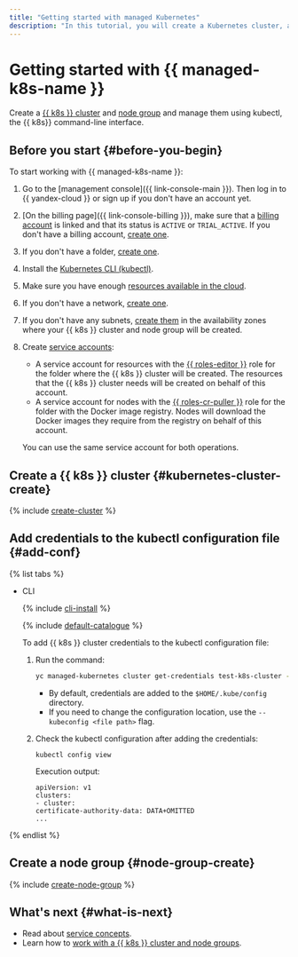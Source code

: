 ```yaml
---
title: "Getting started with managed Kubernetes"
description: "In this tutorial, you will create a Kubernetes cluster, and a node group, learn how to manage them using kubectl - the Kubernetes shell. First, create a Kubernetes cluster, add credentials to the kubectl configuration file, create a node group."
---
```


# Getting started with {{ managed-k8s-name }}

Create a [{{ k8s }} cluster](concepts/index.md#kubernetes-cluster) and [node group](concepts/index.md#node-group) and manage them using kubectl, the {{ k8s}} command-line interface.

## Before you start {#before-you-begin}

To start working with {{ managed-k8s-name }}:
1. Go to the [management console]({{ link-console-main }}). Then log in to {{ yandex-cloud }} or sign up if you don't have an account yet.


1. [On the billing page]({{ link-console-billing }}), make sure that a [billing account](../billing/concepts/billing-account.md) is linked and that its status is `ACTIVE` or `TRIAL_ACTIVE`. If you don't have a billing account, [create one](../billing/quickstart/index.md#create_billing_account).


1. If you don't have a folder, [create one](../resource-manager/operations/folder/create.md).
1. Install the [Kubernetes CLI (kubectl)](https://kubernetes.io/docs/tasks/tools/install-kubectl/).
1. Make sure you have enough [resources available in the cloud](concepts/limits.md).
1. If you don't have a network, [create one](../vpc/operations/network-create.md).
1. If you don't have any subnets, [create them](../vpc/operations/subnet-create.md) in the availability zones where your {{ k8s }} cluster and node group will be created.
1. Create [service accounts](../iam/operations/sa/create.md):
   * A service account for resources with the [{{ roles-editor }}](../resource-manager/security/index.md#roles-list) role for the folder where the {{ k8s }} cluster will be created. The resources that the {{ k8s }} cluster needs will be created on behalf of this account.
   * A service account for nodes with the [{{ roles-cr-puller }}](../container-registry/security/index.md#required-roles) role for the folder with the Docker image registry. Nodes will download the Docker images they require from the registry on behalf of this account.

   You can use the same service account for both operations.

## Create a {{ k8s }} cluster {#kubernetes-cluster-create}

{% include [create-cluster](../_includes/managed-kubernetes/cluster-create.md) %}

## Add credentials to the kubectl configuration file {#add-conf}

{% list tabs %}

- CLI

  {% include [cli-install](../_includes/cli-install.md) %}

  {% include [default-catalogue](../_includes/default-catalogue.md) %}

  To add {{ k8s }} cluster credentials to the kubectl configuration file:

  1. Run the command:

     ```bash
     yc managed-kubernetes cluster get-credentials test-k8s-cluster --external
     ```

     * By default, credentials are added to the `$HOME/.kube/config` directory.
     * If you need to change the configuration location, use the `--kubeconfig <file path>` flag.
  1. Check the kubectl configuration after adding the credentials:

     ```
     kubectl config view
     ```

     Execution output:

     ```
     apiVersion: v1
     clusters:
     - cluster:
     certificate-authority-data: DATA+OMITTED
     ...
     ```

{% endlist %}

## Create a node group {#node-group-create}

{% include [create-node-group](../_includes/managed-kubernetes/node-group-create.md) %}

## What's next {#what-is-next}

* Read about [service concepts](concepts/index.md).
* Learn how to [work with a {{ k8s }} cluster and node groups](operations/index.md).